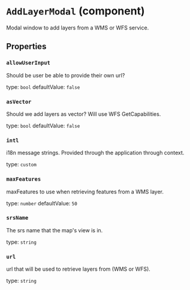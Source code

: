 `AddLayerModal` (component)
===========================

Modal window to add layers from a WMS or WFS service.

Properties
----------

### `allowUserInput`

Should be user be able to provide their own url?

type: `bool`
defaultValue: `false`


### `asVector`

Should we add layers as vector? Will use WFS GetCapabilities.

type: `bool`
defaultValue: `false`


### `intl`

i18n message strings. Provided through the application through context.

type: `custom`


### `maxFeatures`

maxFeatures to use when retrieving features from a WMS layer.

type: `number`
defaultValue: `50`


### `srsName`

The srs name that the map's view is in.

type: `string`


### `url`

url that will be used to retrieve layers from (WMS or WFS).

type: `string`

